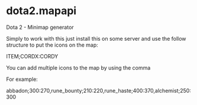 # dota2.mapapi
Dota 2 - Minimap generator

Simply to work with this just install this on some server and use the follow structure to put the icons on the map:

ITEM;CORDX:CORDY

You can add multiple icons to the map by using the comma

For example:

abbadon;300:270,rune_bounty;210:220,rune_haste;400:370,alchemist;250:300
